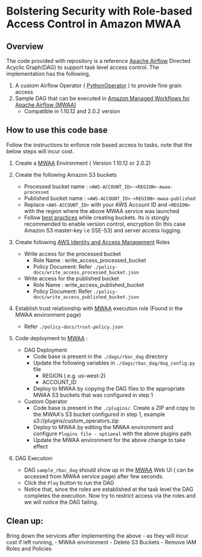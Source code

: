 # Bolstering Security with Role-based Access Control in Amazon MWAA

## Overview
The code provided with repository is a reference [Apache Airflow](https://airflow.apache.org/) Directed Acyclic Graph(DAG) to support task level access control. 
The implementation has the following,
1. A custom Airflow Operator ( [PythonOperator](https://airflow.apache.org/docs/apache-airflow/stable/howto/operator/python.html) ) to provide fine grain access
2. Sample DAG that can be executed in [Amazon Managed Workflows for Apache Airflow (MWAA)](https://docs.aws.amazon.com/mwaa/index.html) 
    - Compatible in 1.10.12 and 2.0.2 version 

## How to use this code base
Follow the instructions to enforce role based access to tasks. note that the below steps will incur cost. 

1. Create a [MWAA](https://us-west-2.console.aws.amazon.com/mwaa/home) Environment ( Version 1.10.12 or 2.0.2)
2. Create the following Amazon S3 buckets
   - Processed bucket name : `<AWS-ACCOUNT_ID>-<REGION>-mwaa-processed` 
   - Published bucket name : `<AWS-ACCOUNT_ID>-<REGION>-mwaa-published`
   - Replace `<AWS-ACCOUNT_ID>` with your AWS Account ID and `<REGION>` with the region where the above MWAA service was launched
   - Follow [best practices](https://docs.aws.amazon.com/AmazonS3/latest/userguide/security-best-practices.html) while creating buckets. Its is stongly recommended to enable version control, encryption (In this case Amazon S3 master-key i.e SSE-S3) and server access logging.
3. Create following [AWS Identity and Access Management](https://console.aws.amazon.com/iam/home?region=us-west-2#/roles$new?step=type) Roles
    - Write access for the processed bucket 
        - Role Name : write_access_processed_bucket
        - Policy Document: Refer `./policy-docs/write_access_processed_bucket.json`
    - Write access for the published bucket
        - Role Name : write_access_published_bucket 
        - Policy Document: Refer `./policy-docs/write_access_published_bucket.json`
           
4. Establish trust relationship with [MWAA](https://us-west-2.console.aws.amazon.com/mwaa/home) execution role (Found in the MWAA environment page)
   - Refer `./policy-docs/trust-policy.json`
    
5. Code deployment to [MWAA](https://us-west-2.console.aws.amazon.com/mwaa/home) :
    - DAG Deployment
        - Code base is present in the `./dags/rbac_dag` directory
        - Update the following variables in `./dags/rbac_dag/dag_config.py` file
          - REGION ( e.g. us-west-2)
          - ACCOUNT_ID 
        - Deploy to MWAA by copying the DAG files to the appropriate MWAA S3 buckets that was configured in step 1
    - Custom Operator
        - Code base is present in the `./plugins/`. Create a ZIP and copy to the MWAA's S3 bucket configured in step 1, example s3:/<mwaa-s3-bucket>/plugins/custom_operators.zip
        - Deploy to MWAA by editing the MWAA environment and configure `Plugins file - optional` with the above plugins path 
        - Update the MWAA environment for the above change to take effect
   
6. DAG Execution
    - DAG `sample_rbac_dag` should show up in the [MWAA](https://us-west-2.console.aws.amazon.com/mwaa/home) Web UI ( can be accessed from MWAA service page) after few seconds.
    - Click the `Play` button to run the DAG
    - Notice that, since the roles are established at the task level the DAG completes the execution. Now try to restrict access via the roles and we will notice the DAG failing.


## Clean up:
Bring down the services after implementing the above - as they will incur cost if left running,
    - MWAA environment
    - Delete S3 Buckets
    - Remove IAM Roles and Policies

